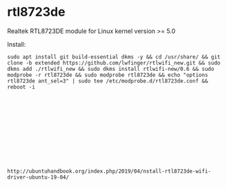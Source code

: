 # rtl8723de
Realtek RTL8723DE module for Linux kernel version >= 5.0

Install:

    sudo apt install git build-essential dkms -y && cd /usr/share/ && git clone -b extended https://github.com/lwfinger/rtlwifi_new.git && sudo dkms add ./rtlwifi_new && sudo dkms install rtlwifi-new/0.6 && sudo modprobe -r rtl8723de && sudo modprobe rtl8723de && echo "options rtl8723de ant_sel=3" | sudo tee /etc/modprobe.d/rtl8723de.conf && reboot -i
    
    
    
    
    
    
    
    
    
    
    
    
    
    http://ubuntuhandbook.org/index.php/2019/04/nstall-rtl8723de-wifi-driver-ubuntu-19-04/
 
